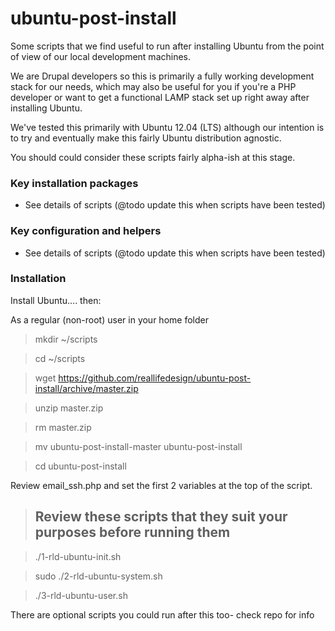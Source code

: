 ubuntu-post-install
===================

Some scripts that we find useful to run after installing Ubuntu from the point of view of our local development machines.

We are Drupal developers so this is primarily a fully working development stack for our needs, which may also be useful for you if you're a PHP developer or want to get a functional LAMP stack set up right away after installing Ubuntu.

We've tested this primarily with Ubuntu 12.04 (LTS) although our intention is to try and eventually make this fairly Ubuntu distribution agnostic.

You should could consider these scripts fairly alpha-ish at this stage.

### Key installation packages

* See details of scripts (@todo update this when scripts have been tested)

### Key configuration and helpers

* See details of scripts (@todo update this when scripts have been tested)

### Installation

Install Ubuntu.... then:

As a regular (non-root) user in your home folder

> mkdir ~/scripts

> cd ~/scripts

> wget https://github.com/reallifedesign/ubuntu-post-install/archive/master.zip

> unzip master.zip

> rm master.zip

> mv ubuntu-post-install-master ubuntu-post-install

> cd ubuntu-post-install

Review email_ssh.php and set the first 2 variables at the top of the script.

> ## Review these scripts that they suit your purposes before running them

> ./1-rld-ubuntu-init.sh

> sudo ./2-rld-ubuntu-system.sh

> ./3-rld-ubuntu-user.sh

There are optional scripts you could run after this too- check repo for info

